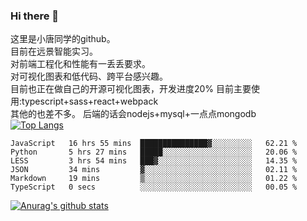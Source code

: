 ### Hi there 👋

这里是小唐同学的github。<br>
目前在远景智能实习。<br>
对前端工程化和性能有一丢丢要求。<br>
对可视化图表和低代码、跨平台感兴趣。<br>
目前也正在做自己的开源可视化图表，开发进度20%
目前主要使用:typescript+sass+react+webpack<br>
其他的也差不多。
后端的话会nodejs+mysql+一点点mongodb<br>
[![Top Langs](https://github-readme-stats.vercel.app/api/top-langs/?username=isaacttttttt&layout=compact)](https://github.com/anuraghazra/github-readme-stats)<br>
<!--START_SECTION:waka-->

```text
JavaScript   16 hrs 55 mins  ███████████████▓░░░░░░░░░   62.21 %
Python       5 hrs 27 mins   █████░░░░░░░░░░░░░░░░░░░░   20.06 %
LESS         3 hrs 54 mins   ███▓░░░░░░░░░░░░░░░░░░░░░   14.35 %
JSON         34 mins         ▓░░░░░░░░░░░░░░░░░░░░░░░░   02.11 %
Markdown     19 mins         ▒░░░░░░░░░░░░░░░░░░░░░░░░   01.22 %
TypeScript   0 secs          ░░░░░░░░░░░░░░░░░░░░░░░░░   00.05 %
```

<!--END_SECTION:waka-->

[![Anurag's github stats](https://github-readme-stats.vercel.app/api?username=isaacttttttt)](https://github.com/anuraghazra/github-readme-stats)

